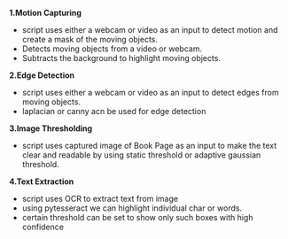 **1.Motion Capturing**

- script uses either a webcam or video as an input to detect motion and create a mask of the moving objects.
- Detects moving objects from a video or webcam.
- Subtracts the background to highlight moving objects.

**2.Edge Detection**

- script uses either a webcam or video as an input to detect edges from moving objects.
- laplacian or canny acn be used for edge detection
  
**3.Image Thresholding**

- script uses captured image of Book Page as an input to make the text clear and readable by using static threshold or adaptive gaussian threshold.
  
**4.Text Extraction**

- script uses OCR to extract text from image
- using pytesseract we can highlight individual char or words.
- certain threshold can be set to show only such boxes with high confidence